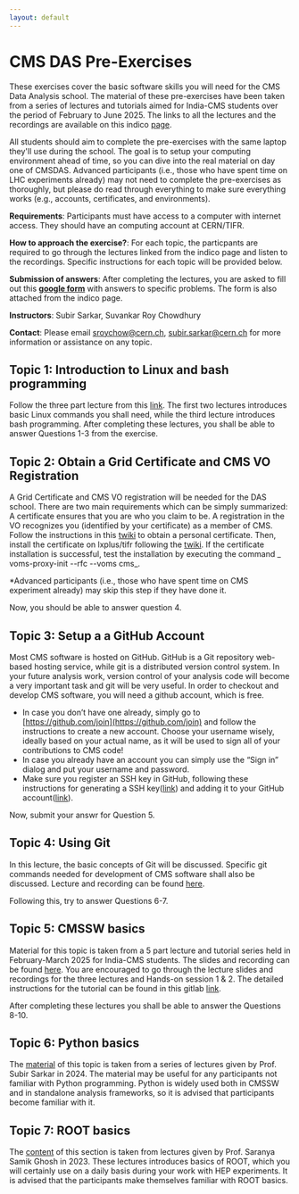 ```yaml
---
layout: default
---
```


# CMS DAS Pre-Exercises

These exercises cover the basic software skills you will need for the CMS Data Analysis school. The material of these pre-exercises have been taken from a series of lectures and tutorials aimed for India-CMS students over the period of February to June 2025. The links to all the lectures and the recordings are available on this indico [page](https://indico.cern.ch/event/1553817/).

All students should aim to complete the pre-exercises with the same laptop they'll use during the school. The goal is to setup your computing environment ahead of time, so you can dive into the real material on day one of CMSDAS. Advanced participants (i.e., those who have spent time on LHC experiments already) may not need to complete the pre-exercises as thoroughly, but please do read through everything to make sure everything works (e.g., accounts, certificates, and environments).

**Requirements**: Participants must have access to a computer with internet access. They should have an computing account at CERN/TIFR.

**How to approach the exercise?**: For each topic, the particpants are required to go through the lectures linked from the indico page and listen to the recordings. Specific instructions for each topic will be provided below.

**Submission of answers**: After completing the lectures, you are asked to fill out this **[google form](https://forms.gle/JQdgmwNywsQpmSmw5)** with answers to specific problems. The form is also attached from the indico page.

**Instructors**: Subir Sarkar, Suvankar Roy Chowdhury 

**Contact**: Please email sroychow@cern.ch, subir.sarkar@cern.ch for more information or assistance on any topic. 

## Topic 1: Introduction to Linux and bash programming

Follow the three part lecture from this [link](https://indico.cern.ch/event/1553817/#b-622142-linux-commands-and-ba). The first two lectures introduces basic Linux commands you shall need, while the third lecture introduces bash programming. After completing these lectures, you shall be able to answer Questions 1-3 from the exercise.

## Topic 2: Obtain a Grid Certificate and CMS VO Registration

A Grid Certificate and CMS VO registration will be needed for the DAS school. There are two main requirements which can be simply summarized: A certificate ensures that you are who you claim to be. A registration in the VO recognizes you (identified by your certificate) as a member of CMS. Follow the instructions in this [twiki](https://twiki.cern.ch/twiki/bin/view/CMSPublic/SWGuideLcgAccess#Getting_a_personal_certificate) to obtain a personal certificate. Then, install the certificate on lxplus/tifr following the [twiki](https://twiki.cern.ch/twiki/bin/view/CMSPublic/WorkBookStartingGrid#ObtainingCert). If the certificate installation is successful, test the installation by executing the command _ voms-proxy-init --rfc --voms cms_.

*Advanced participants (i.e., those who have spent time on CMS experiment already) may skip this step if they have done it.

Now, you should be able to answer question 4.

## Topic 3: Setup a a GitHub Account

Most CMS software is hosted on GitHub. GitHub is a Git repository web-based hosting service, while git is a distributed version control system. In your future analysis work, version control of your analysis code will become a very important task and git will be very useful. In order to checkout and develop CMS software, you will need a github account, which is free.

* In case you don’t have one already, simply go to [https://github.com/join](https://github.com/join) and follow the instructions to create a new account. Choose your username wisely, ideally based on your actual name, as it will be used to sign all of your contributions to CMS code!
* In case you already have an account you can simply use the “Sign in” dialog and put your username and password.
* Make sure you register an SSH key in GitHub, following these instructions for generating a SSH key([link](https://docs.github.com/en/authentication/connecting-to-github-with-ssh/generating-a-new-ssh-key-and-adding-it-to-the-ssh-agent)) and adding it to your GitHub account([link](https://docs.github.com/en/authentication/connecting-to-github-with-ssh/adding-a-new-ssh-key-to-your-github-account)).

Now, submit your answr for Question 5.

## Topic 4: Using Git

In this lecture, the basic concepts of Git will be discussed. Specific git commands needed for development of CMS software shall also be discussed. Lecture and recording can be found [here](https://indico.cern.ch/event/1553817/#b-622143-introduction-to-git-b).

Following this, try to answer Questions 6-7.

## Topic 5: CMSSW basics

Material for this topic is taken from a 5 part lecture and tutorial series held in February-March 2025 for India-CMS students. The slides and recording can be found [here](https://indico.cern.ch/event/1553817/#b-622182-cmssw-tutorial). You are encouraged to go through the lecture slides and recordings for the three lectures and Hands-on session 1 & 2. The detailed instructions for the tutorial can be found in this gitlab [link](https://gitlab.cern.ch/sroychow/cmssw-tutorial).

After completing these lectures you shall be able to answer the Questions 8-10.

## Topic 6: Python basics

The [material](https://indico.cern.ch/event/1553817/#b-622684-introduction-to-pytho) of this topic is taken from a series of lectures given by Prof. Subir Sarkar in 2024. The material may be useful for any participants not familiar with Python programming. Python is widely used both in CMSSW and in standalone analysis frameworks, so it is advised that participants become familiar with it.

## Topic 7: ROOT basics

The [content](https://indico.cern.ch/event/1553817/#b-622688-introduction-to-root) of this section is taken from lectures given by Prof. Saranya Samik Ghosh  in 2023. These lectures introduces basics of ROOT, which you will certainly use on a daily basis during your work with HEP experiments. It is advised that the participants make themselves familiar with ROOT basics.